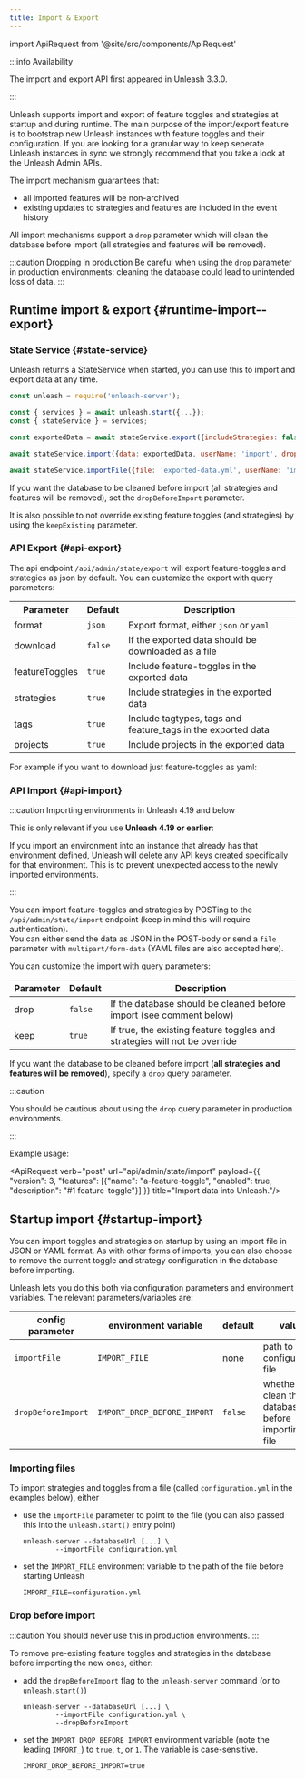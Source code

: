 ```yaml
---
title: Import & Export
---
```

import ApiRequest from '@site/src/components/ApiRequest'

:::info Availability

The import and export API first appeared in Unleash 3.3.0.

:::

Unleash supports import and export of feature toggles and strategies at startup and during runtime. The main purpose of the import/export feature is to bootstrap new Unleash instances with feature toggles and their configuration. If you are looking for a granular way to keep seperate Unleash instances in sync we strongly recommend that you take a look at the Unleash Admin APIs.

The import mechanism guarantees that:
- all imported features will be non-archived
- existing updates to strategies and features are included in the event history

All import mechanisms support a `drop` parameter which will clean the database before import (all strategies and features will be removed).

:::caution Dropping in production
Be careful when using the `drop` parameter in production environments: cleaning the database could lead to unintended loss of data.
:::

## Runtime import & export {#runtime-import--export}

### State Service {#state-service}

Unleash returns a StateService when started, you can use this to import and export data at any time.

```javascript
const unleash = require('unleash-server');

const { services } = await unleash.start({...});
const { stateService } = services;

const exportedData = await stateService.export({includeStrategies: false, includeFeatureToggles: true, includeTags: true, includeProjects: true});

await stateService.import({data: exportedData, userName: 'import', dropBeforeImport: false});

await stateService.importFile({file: 'exported-data.yml', userName: 'import', dropBeforeImport: true})
```

If you want the database to be cleaned before import (all strategies and features will be removed), set the `dropBeforeImport` parameter.

It is also possible to not override existing feature toggles (and strategies) by using the `keepExisting` parameter.

### API Export {#api-export}

The api endpoint `/api/admin/state/export` will export feature-toggles and strategies as json by default.
You can customize the export with query parameters:

| Parameter | Default | Description |
| --- | --- | --- |
| format | `json` | Export format, either `json` or `yaml` |
| download | `false` | If the exported data should be downloaded as a file |
| featureToggles | `true` | Include feature-toggles in the exported data |
| strategies | `true` | Include strategies in the exported data |
| tags | `true` | Include tagtypes, tags and feature_tags in the exported data |
| projects | `true` | Include projects in the exported data |

For example if you want to download just feature-toggles as yaml:

<ApiRequest verb="get" url="api/admin/state/export?format=yaml&featureToggles=1&strategies=0&tags=0&projects=0&download=1" title="Export features (and nothing else) as YAML."/>

### API Import {#api-import}

:::caution Importing environments in Unleash 4.19 and below

This is only relevant if you use **Unleash 4.19 or earlier**:

If you import an environment into an instance that already has that environment defined, Unleash will delete any API keys created specifically for that environment. This is to prevent unexpected access to the newly imported environments.

:::

You can import feature-toggles and strategies by POSTing to the `/api/admin/state/import` endpoint (keep in mind this will require authentication).\
You can either send the data as JSON in the POST-body or send a `file` parameter with `multipart/form-data` (YAML files are also accepted here).

You can customize the import with query parameters:

| Parameter | Default | Description |
| --- | --- | --- |
| drop | `false` | If the database should be cleaned before import (see comment below) |
| keep | `true` | If true, the existing feature toggles and strategies will not be override |

If you want the database to be cleaned before import (**all strategies and features will be removed**), specify a `drop` query parameter.

:::caution

You should be cautious about using the `drop` query parameter in production environments.

:::

Example usage:

<ApiRequest verb="post" url="api/admin/state/import" payload={{ "version": 3, "features": [{"name": "a-feature-toggle", "enabled": true, "description": "#1 feature-toggle"}] }} title="Import data into Unleash."/>

## Startup import {#startup-import}

You can import toggles and strategies on startup by using an import file in JSON or YAML format. As with other forms of imports, you can also choose to remove the current toggle and strategy configuration in the database before importing.

Unleash lets you do this both via configuration parameters and environment variables. The relevant parameters/variables are:

| config parameter   | environment variable        | default | value                                                   |
|--------------------|-----------------------------|---------|---------------------------------------------------------|
| `importFile`       | `IMPORT_FILE`               | none    | path to the configuration file                          |
| `dropBeforeImport` | `IMPORT_DROP_BEFORE_IMPORT` | `false` | whether to clean the database before importing the file |

### Importing files

To import strategies and toggles from a file (called `configuration.yml` in the examples below), either
- use the `importFile` parameter to point to the file (you can also passed this into the `unleash.start()` entry point)
   ``` shell
   unleash-server --databaseUrl [...] \
   	       --importFile configuration.yml
   ```

- set the `IMPORT_FILE` environment variable to the path of the file before starting Unleash

   ``` shell
   IMPORT_FILE=configuration.yml
   ```

### Drop before import
:::caution
You should never use this in production environments.
:::

To remove pre-existing feature toggles and strategies in the database before importing the new ones, either:
- add the `dropBeforeImport` flag to the `unleash-server` command (or to `unleash.start()`)
   ``` shell
   unleash-server --databaseUrl [...] \
   	       --importFile configuration.yml \
   	       --dropBeforeImport
   ```
- set the `IMPORT_DROP_BEFORE_IMPORT` environment variable (note the leading `IMPORT_`) to `true`, `t`, or `1`. The variable is case-sensitive.

   ``` shell
   IMPORT_DROP_BEFORE_IMPORT=true
   ```
